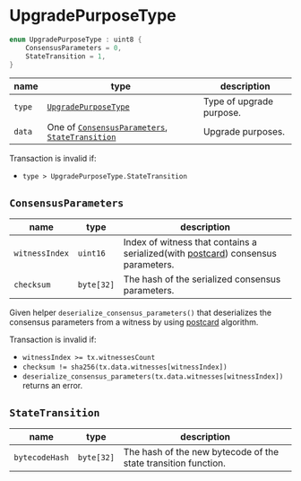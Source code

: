 # UpgradePurposeType

```c++
enum UpgradePurposeType : uint8 {
    ConsensusParameters = 0,
    StateTransition = 1,
}
```

| name   | type                                                                                        | description              |
|--------|---------------------------------------------------------------------------------------------|--------------------------|
| `type` | [`UpgradePurposeType`](#upgradepurposetype)                                                 | Type of upgrade purpose. |
| `data` | One of [`ConsensusParameters`](#consensusparameters), [`StateTransition`](#statetransition) | Upgrade purposes.        |

Transaction is invalid if:

- `type > UpgradePurposeType.StateTransition`

## `ConsensusParameters`

| name           | type       | description                                                                                                                   |
|----------------|------------|-------------------------------------------------------------------------------------------------------------------------------|
| `witnessIndex` | `uint16`   | Index of witness that contains a serialized(with [postcard](https://docs.rs/postcard/latest/postcard/)) consensus parameters. |
| `checksum`     | `byte[32]` | The hash of the serialized consensus parameters.                                                                              |

Given helper `deserialize_consensus_parameters()` that deserializes the consensus parameters from a witness by using [postcard](https://docs.rs/postcard/latest/postcard/) algorithm.

Transaction is invalid if:

- `witnessIndex >= tx.witnessesCount`
- `checksum != sha256(tx.data.witnesses[witnessIndex])`
- `deserialize_consensus_parameters(tx.data.witnesses[witnessIndex])` returns an error.

## `StateTransition`

| name           | type       | description                                                    |
|----------------|------------|----------------------------------------------------------------|
| `bytecodeHash` | `byte[32]` | The hash of the new bytecode of the state transition function. |
